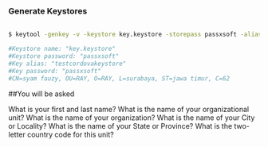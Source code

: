 ### Generate Keystores

```sh

$ keytool -genkey -v -keystore key.keystore -storepass passxsoft -alias testcordovakeystore -keypass passxsoft -keyalg RSA -keysize 2048 -validity 10000

#Keystore name: "key.keystore"
#Keystore password: "passxsoft"
#Key alias: "testcordovakeystore"
#Key password: "passxsoft"
#CN=syam fauzy, OU=RAY, O=RAY, L=surabaya, ST=jawa timur, C=62

```

##You will be asked

What is your first and last name?
What is the name of your organizational unit?
What is the name of your organization?
What is the name of your City or Locality?
What is the name of your State or Province?
What is the two-letter country code for this unit?
